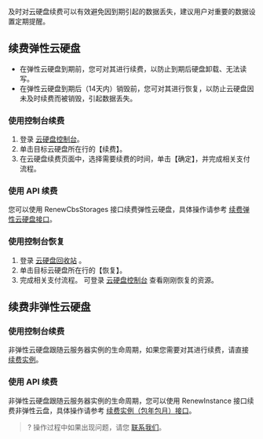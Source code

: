 及时对云硬盘续费可以有效避免因到期引起的数据丢失，建议用户对重要的数据设置定期提醒。

## 续费弹性云硬盘
- 在弹性云硬盘到期前，您可对其进行续费，以防止到期后硬盘卸载、无法读写。
- 在弹性云硬盘到期后（14天内）销毁前，您可对其进行恢复，以防止云硬盘因未及时续费而被销毁，引起数据丢失。

### 使用控制台续费

1. 登录 [云硬盘控制台](https://console.cloud.tencent.com/cvm/cbs)。
2. 单击目标云硬盘所在行的【续费】。
3. 在云硬盘续费页面中，选择需要续费的时间，单击【确定】，并完成相关支付流程。

###  使用 API 续费
您可以使用 RenewCbsStorages 接口续费弹性云硬盘，具体操作请参考 [续费弹性云硬盘接口](https://cloud.tencent.com/document/api/362/2526)。

### 使用控制台恢复

1. 登录 [云硬盘回收站](https://console.cloud.tencent.com/cvm/recycle/cbs) 。
2. 单击目标云硬盘所在行的【恢复】。
3. 完成相关支付流程。
 可登录 [云硬盘控制台](https://console.cloud.tencent.com/cvm/cbs) 查看刚刚恢复的资源。

## 续费非弹性云硬盘

### 使用控制台续费
非弹性云硬盘跟随云服务器实例的生命周期，如果您需要对其进行续费，请直接 [续费实例](/doc/product/213/6143)。

### 使用 API 续费
非弹性云硬盘跟随云服务器实例的生命周期，您可以使用 RenewInstance 接口续费非弹性云盘，具体操作请参考 [续费实例（包年包月）接口](https://cloud.tencent.com/doc/api/229/1348)。
>? 操作过程中如果出现问题，请您 [联系我们](https://cloud.tencent.com/document/product/362/34345)。
